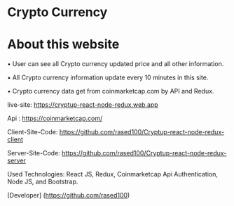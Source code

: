 # Crypto Currency
# About this website
•	User can see all Crypto currency updated price and all other information.

•	All Crypto currency information update every 10 minutes in this site.

•	Crypto currency data get from coinmarketcap.com by API and Redux.


live-site: https://cryptup-react-node-redux.web.app

Api : https://coinmarketcap.com/

Client-Site-Code: https://github.com/rased100/Cryptup-react-node-redux-client

Server-Site-Code: https://github.com/rased100/Cryptup-react-node-redux-server

Used Technologies: React JS, Redux, Coinmarketcap Api Authentication, Node JS, and Bootstrap.

[Developer] (https://github.com/rased100)
    
